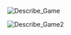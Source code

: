 ![Describe_Game](https://github.com/lotfibelaid/guess_game/assets/92277243/3d9da823-88ac-4d07-b84f-718951f3aba0)

![Describe_Game2](https://github.com/lotfibelaid/guess_game/assets/92277243/9f1d467e-e2bb-47bd-91e7-629d9cb92b64)
